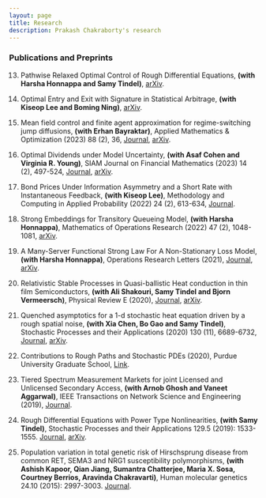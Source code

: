 ```yaml
---
layout: page
title: Research
description: Prakash Chakraborty's research
---
```

<!-- 
<h3>Research Interests</h3>

I have a broad research interest in Probability and Stochastic Processes. During my postdoc I have worked on topics in stochastic control including optimal dividend allocation with <a href="https://sites.google.com/site/asafcohentau/">Prof. Asaf Cohen</a> and <a href="https://lsa.umich.edu/math/people/faculty/vryoung.html">Prof. Virginia Young</a>, and mean field control with finite agent approximations for regime switching jump diffusions with <a href="https://sites.lsa.umich.edu/erhan/">Prof. Erhan Bayraktar</a>. During my PhD I worked with <a href="https://www.math.purdue.edu/~stindel/">Prof. Samy Tindel</a> on Rough Paths, SDEs and SPDEs (in particular the parabolic Anderson model). In addition I worked on modeling heat conduction in semiconductors at small length-time scales which involved working with Levy processes. With <a href="https://www.stat.purdue.edu/~kiseop/">Prof. Kiseop Lee</a> I have worked on topics in mathematical finance including option pricing under partial information, statistical arbitrage and models for interactive markets. I have also worked on queuing theory, in particular, strong approximations and functional limits of some stochastic dynamic systems with <a href="https://engineering.purdue.edu/SSL/about">Prof. Harsha Honnappa</a>.

My future plans are as follows:

1. Make contributions in the study, control and applications of stochastic dynamical systems which may involve a wider variety of stochastic processes and noises than Brownian motions. A relatively new approach in this regard is Rough Paths which offers a new perspective to stochastic calculus. The theory of rough paths is also increasingly becoming popular in machine learning.

2. Scaling limits which arise when one studies at some macroscopic length scale the properties of some possibly interacting microscopic stochastic dynamic systems and their optimal control. The limiting process and optimal value function often tends to have nice properties exhibiting propagation of chaos, symmetry or characterization in terms of fewer parameters, thus providing practical useful approximations to the often complicated microscopic stochastic systems.

These could be achieved by considering different models arising out of applications in engineering, science and economics. 
-->

<h3>Publications and Preprints</h3>

13. Pathwise Relaxed Optimal Control of Rough Differential Equations, **(with Harsha Honnappa and Samy Tindel)**, <a href="https://doi.org/10.48550/arXiv.2402.17900">arXiv</a>.

12. Optimal Entry and Exit with Signature in Statistical Arbitrage, **(with Kiseop Lee and Boming Ning)**, <a href="https://doi.org/10.48550/arXiv.2309.16008">arXiv</a>.

11. Mean field control and finite agent approximation for regime-switching jump diffusions, **(with Erhan Bayraktar)**, Applied Mathematics & Optimization (2023) 88 (2), 36, <a href="https://doi.org/10.1007/s00245-023-10015-3">Journal</a>, <a href="https://arxiv.org/abs/2109.09134">arXiv</a>. 

10. Optimal Dividends under Model Uncertainty, **(with Asaf Cohen and Virginia R. Young)**, SIAM Journal on Financial Mathematics (2023) 14 (2), 497-524, <a href="https://doi.org/10.1137/21M1447453">Journal</a>, <a href="https://arxiv.org/abs/2109.09137">arXiv</a>.

9. Bond Prices Under Information Asymmetry and a Short Rate with Instantaneous Feedback, **(with Kiseop Lee)**, Methodology and Computing in Applied Probability (2022) 24 (2), 613-634, <a href="https://doi.org/10.1093/hmg/ddv051](https://doi.org/10.1007/s11009-021-09922-1">Journal</a>.

8. Strong Embeddings for Transitory Queueing Model, **(with Harsha Honnappa)**, Mathematics of Operations Research (2022) 47 (2), 1048-1081, 
<a href="https://arxiv.org/abs/1906.06740">arXiv</a>.

7. A Many-Server Functional Strong Law For A Non-Stationary Loss Model, **(with Harsha Honnappa)**, Operations Research Letters (2021), <a href="https://doi.org/10.1016/j.orl.2021.03.004">Journal</a>, <a href="https://arxiv.org/abs/1912.13067">arXiv</a>.

6. Relativistic Stable Processes in Quasi-ballistic Heat conduction in thin film Semiconductors, **(with Ali Shakouri, Samy Tindel and Bjorn Vermeersch)**, Physical Review E (2020), <a href="https://doi.org/10.1103/PhysRevE.101.042110">Journal</a>, <a href="https://arxiv.org/abs/1907.12676">arXiv</a>. 

5. Quenched asymptotics for a 1-d stochastic heat equation driven by a rough spatial noise, **(with Xia Chen,  Bo Gao and Samy Tindel)**, 
Stochastic Processes and their Applications (2020) 130 (11), 6689-6732, <a href="https://doi.org/10.1016/j.spa.2020.06.007">Journal</a>, <a href="https://arxiv.org/abs/1810.04212">arXiv</a>. 

4. Contributions to Rough Paths and Stochastic PDEs (2020), Purdue University Graduate School, <a href="https://hammer.purdue.edu/articles/thesis/Contributions_to_Rough_Paths_and_Stochastic_PDEs/12720878">Link</a>.

3. Tiered Spectrum Measurement Markets for  joint Licensed and Unlicensed Secondary Access, **(with Arnob Ghosh and Vaneet Aggarwal)**, IEEE Transactions on Network Science and Engineering (2019), <a href="https://doi.org/10.1109/TNSE.2019.2921782">Journal</a>. 

2. Rough Differential Equations with Power Type Nonlinearities, **(with Samy Tindel)**, Stochastic Processes and their Applications 129.5 (2019): 1533-1555. <a href="https://doi.org/10.1016/j.spa.2018.05.010">Journal</a>, <a href="https://arxiv.org/abs/1708.04659">arXiv</a>. 

1. Population variation in total genetic risk of Hirschsprung disease from common RET, SEMA3 and NRG1 susceptibility polymorphisms, **(with Ashish Kapoor, Qian Jiang, Sumantra Chatterjee, Maria X. Sosa, Courtney Berrios, Aravinda Chakravarti)**, Human molecular genetics 24.10 (2015): 2997-3003. <a href="https://doi.org/10.1093/hmg/ddv051">Journal</a>.



<!-- [click here for the most recent version of the paper]({{ BASE_PATH}}/pages/working_papers/sample-working-paper.pdf) -->


<!-- Note: this is how to write a comment in HTML. Everything in here won't show up on your webpage.-->

<!--
To increase the size of the title, use fewer # in front of the paper title.
To decrease the size of the title, use more #. 
To remove the italics, remove the * before and after the description
To remove the underline from the title, remove the <u> tags (<u> and </u>)
-->
